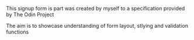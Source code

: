 This signup form is part was created by myself to a specification provided by The Odin Project

The aim is to showcase understanding of form layout, stlying and validation functions
